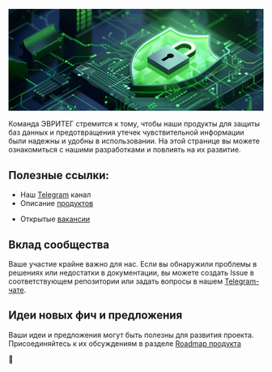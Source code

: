  ![baner](5303448870509994641.jpg)

Команда ЭВРИТЕГ стремится к тому, чтобы наши продукты для защиты баз данных и предотвращения утечек чувствительной информации были надежны и удобны в использовании. На этой странице вы можете ознакомиться с нашими разработками и повлиять на их развитие.

## Полезные ссылки:
- Наш [Telegram](https://t.me/everytag_it) канал
- Описание [продуктов](https://www.everytag.ru/)
<!-- Портал [документации](https://docs.everytag.ru/) -->
- Открытые [вакансии](https://www.everytag.ru/careers)

## Вклад сообщества
Ваше участие крайне важно для нас. Если вы обнаружили проблемы в решениях или недостатки в документации, вы можете создать Issue в соответствующем репозитории или задать вопросы в нашем [Telegram-чате](https://t.me/+2BQTo-m9dJNjZWJi).

## Идеи новых фич и предложения
Ваши идеи и предложения могут быть полезны для развития проекта. Присоединяйтесь к их обсуждениям в разделе [Roadmap продукта](https://github.com/orgs/everytag/projects/2)

👋
